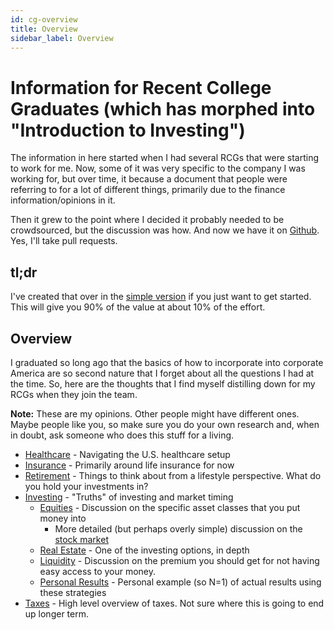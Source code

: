 ```yaml
---
id: cg-overview
title: Overview
sidebar_label: Overview
---
```

# Information for Recent College Graduates (which has morphed into "Introduction to Investing")

The information in here started when I had several RCGs that were starting to work for me.  Now, some of it was very specific to the company I was working for, but over time, it because a document that people were referring to for a lot of different things, primarily due to the finance information/opinions in it.

Then it grew to the point where I decided it probably needed to be crowdsourced, but the discussion was how.  And now we have it on [Github](https://github.com/jotpowers/College-Grads).  Yes, I'll take pull requests.  

## tl;dr
I've created that over in the [simple version](simple.md) if you just want to get started.  This will give you 90% of the value at about 10% of the effort.

## Overview
I graduated so long ago that the basics of how to incorporate into corporate America are so second nature that I forget about all the questions I had at the time.  So, here are the thoughts that I find myself distilling down for my RCGs when they join the team.

**Note:** These are my opinions.  Other people might have different ones.  Maybe people like you, so make sure you do your own research and, when in doubt, ask someone who does this stuff for a living.

* [Healthcare](healthcare.md) - Navigating the U.S. healthcare setup
* [Insurance](insurance.md) - Primarily around life insurance for now
* [Retirement](retirement.md) - Things to think about from a lifestyle perspective.  What do you hold your investments in?
* [Investing](investing.md) - "Truths" of investing and market timing
  * [Equities](equities.md) - Discussion on the specific asset classes that you put money into 
     * More detailed (but perhaps overly simple) discussion on the [stock market](stock-market.md)
  * [Real Estate](realestate.md) - One of the investing options, in depth
  * [Liquidity](liquidity.md) - Discussion on the premium you should get for not having easy access to your money.
  * [Personal Results](results.md) - Personal example (so N=1) of actual results using these strategies
* [Taxes](Taxes/taxes.md) - High level overview of taxes.  Not sure where this is going to end up longer term.

